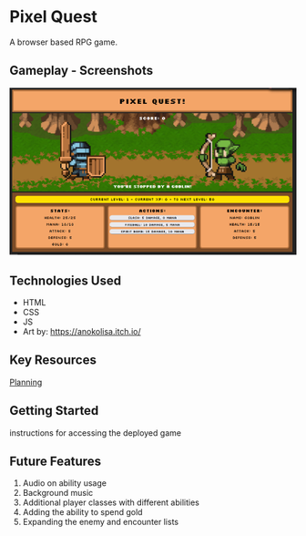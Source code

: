 # Pixel Quest

A browser based RPG game. 

## Gameplay - Screenshots

![screenshot](/assets/screenshot.png)

## Technologies Used

- HTML
- CSS
- JS
- Art by: https://anokolisa.itch.io/

## Key Resources

[Planning](/docs/planning.md)

## Getting Started

instructions for accessing the deployed game

## Future Features

1. Audio on ability usage
2. Background music
3. Additional player classes with different abilities
4. Adding the ability to spend gold
5. Expanding the enemy and encounter lists
